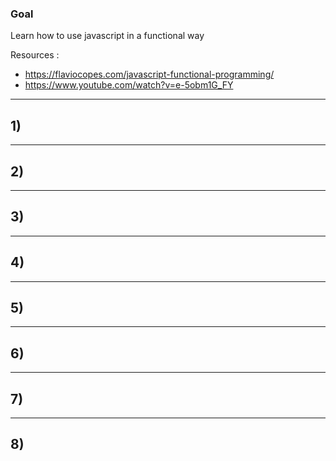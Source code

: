 
### Goal

Learn how to use javascript in a functional way

Resources : 

  - https://flaviocopes.com/javascript-functional-programming/
  - https://www.youtube.com/watch?v=e-5obm1G_FY

----

## 1) 

----

## 2) 

-----

## 3) 

---- 

## 4)

----

## 5) 

----

## 6) 

----

## 7) 

----

## 8)


